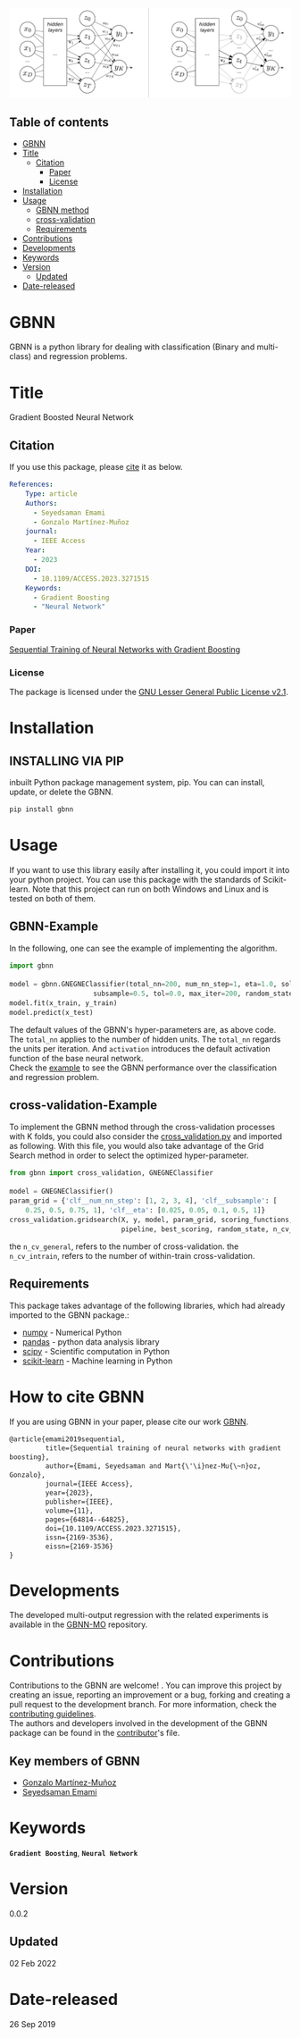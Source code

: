 ![![alt text](https://github.com/GAA-UAM/GBNN/blob/main/doc/nn.png)](https://github.com/GAA-UAM/GBNN/blob/main/doc/nn.png)

## Table of contents
* [GBNN](#GBNN)
* [Title](#Title)
    * [Citation](#Citation)
        * [Paper](#Paper)
        * [License](#License)
* [Installation](#Installation)
* [Usage](#Usage)
   * [GBNN method](#GBNN-Example)
   * [cross-validation](#cross-validation-Exapmle)
   * [Requirements](#Requirements)
* [Contributions](#Contributions)  
* [Developments](#Developments)
* [Keywords](#Keywords)  
* [Version](#Version)  
   * [Updated](#Updated)
* [Date-released](#Date-released)      




# GBNN
GBNN is a python library for dealing with classification (Binary and multi-class) and regression problems.

# Title
Gradient Boosted Neural Network

## Citation 
If you use this package, please [cite](CITATION.cff) it as below.

```yaml
References:
    Type: article
    Authors:
      - Seyedsaman Emami
      - Gonzalo Martínez-Muñoz
    journal:
      - IEEE Access
    Year:
      - 2023
    DOI:
      - 10.1109/ACCESS.2023.3271515
    Keywords:
      - Gradient Boosting
      - "Neural Network"
```
### Paper
[Sequential Training of Neural Networks with Gradient Boosting](https://ieeexplore.ieee.org/document/10110967)

### License
The package is licensed under the [GNU Lesser General Public License v2.1](https://github.com/GAA-UAM/GBNN/blob/main/LICENSE).

# Installation
## INSTALLING VIA PIP

inbuilt Python package management system, pip. You can can install, update, or delete the GBNN.

```bash
pip install gbnn
```

# Usage
If you want to use this library easily after installing it, you could import 
it into your python project. You can use this package with the standards of 
Scikit-learn.
Note that this project can run on both Windows and Linux and is tested on both of them.
## GBNN-Example
In the following, one can see the example of implementing the algorithm. 

```python
import gbnn

model = gbnn.GNEGNEClassifier(total_nn=200, num_nn_step=1, eta=1.0, solver='lbfgs',
                     subsample=0.5, tol=0.0, max_iter=200, random_state=None, activation='logistic')
model.fit(x_train, y_train)
model.predict(x_test)
```
The default values of the GBNN's hyper-parameters are, as above code. 
The `total_nn` applies to the number of hidden units. The `total_nn` regards the units per iteration. 
And `activation` introduces the default activation function of the base neural network.
<br/>
Check the [example](https://github.com/GAA-UAM/GBNN/tree/main/examples) to see the GBNN performance over the classification and regression problem.


## cross-validation-Example
To implement the GBNN method through the cross-validation processes with K folds, 
you could also consider the [cross_validation.py](https://github.com/GAA-UAM/GBNN/tree/main/gbnn/cross_validation.py) and imported as following.
With this file, you would also take advantage of the Grid Search method in order to select the optimized hyper-parameter.

```python
from gbnn import cross_validation, GNEGNEClassifier

model = GNEGNEClassifier()
param_grid = {'clf__num_nn_step': [1, 2, 3, 4], 'clf__subsample': [
    0.25, 0.5, 0.75, 1], 'clf__eta': [0.025, 0.05, 0.1, 0.5, 1]}
cross_validation.gridsearch(X, y, model, param_grid, scoring_functions,
                            pipeline, best_scoring, random_state, n_cv_general, n_cv_intrain)
```
the `n_cv_general`, refers to the number of cross-validation. the `n_cv_intrain`, refers to the number of within-train cross-validation.

## Requirements
This package takes advantage of the following libraries, which had already imported to the GBNN package.:
- [numpy](https://numpy.org/) - Numerical Python
- [pandas](https://pandas.pydata.org/) - python data analysis library
- [scipy](https://www.scipy.org/) - Scientific computation in Python
- [scikit-learn](https://scikit-learn.org/stable/) - Machine learning in Python

# How to cite GBNN
If you are using GBNN in your paper, please cite our work [GBNN](https://arxiv.org/abs/1909.12098).
```
@article{emami2019sequential,
         title={Sequential training of neural networks with gradient boosting},
         author={Emami, Seyedsaman and Mart{\'\i}nez-Mu{\~n}oz, Gonzalo},
         journal={IEEE Access},
         year={2023},
         publisher={IEEE},
         volume={11},
         pages={64814--64825},
         doi={10.1109/ACCESS.2023.3271515},
         issn={2169-3536},
         eissn={2169-3536}
}
```

# Developments
The developed multi-output regression with the related experiments is available in the [GBNN-MO](https://github.com/GAA-UAM/GBNN-MO) repository.

# Contributions
Contributions to the GBNN are welcome! . You can improve this project by creating an issue, 
reporting an improvement or a bug, forking and creating a pull request to the 
development branch. For more information, check the [contributing guidelines](contributing-guidelines.md).
<br/>
The authors and developers involved in the development of the GBNN package can be found in the [contributor](contributors.txt)'s file.

## Key members of GBNN

* [Gonzalo Martínez-Muñoz](https://github.com/gmarmu)
* [Seyedsaman Emami](https://github.com/samanemami)

# Keywords
**`Gradient Boosting`**, **`Neural Network`**

# Version 
0.0.2

## Updated
02 Feb 2022

# Date-released
26 Sep 2019
